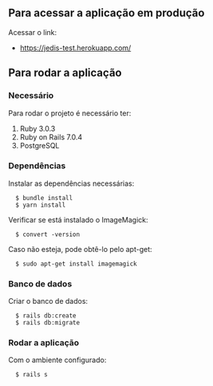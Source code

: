 ## Para acessar a aplicação em produção

Acessar o link:
- https://jedis-test.herokuapp.com/

## Para rodar a aplicação

### Necessário 

Para rodar o projeto é necessário ter:

  1. Ruby 3.0.3
  2. Ruby on Rails 7.0.4
  3. PostgreSQL

### Dependências

Instalar as dependências necessárias:

```
  $ bundle install
  $ yarn install
```

Verificar se está instalado o ImageMagick:

```
  $ convert -version
```

Caso não esteja, pode obtê-lo pelo apt-get:

```
  $ sudo apt-get install imagemagick
```
### Banco de dados

Criar o banco de dados:

```
  $ rails db:create
  $ rails db:migrate
```

### Rodar a aplicação

Com o ambiente configurado:

```
  $ rails s
```